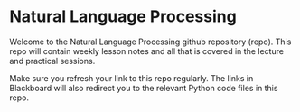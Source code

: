 # Natural Language Processing

Welcome to the Natural Language Processing github repository (repo). This repo will contain weekly lesson notes and all that is covered in the lecture and practical sessions.

Make sure you refresh your link to this repo regularly. The links in Blackboard will also redirect you to the relevant Python code files in this repo.
